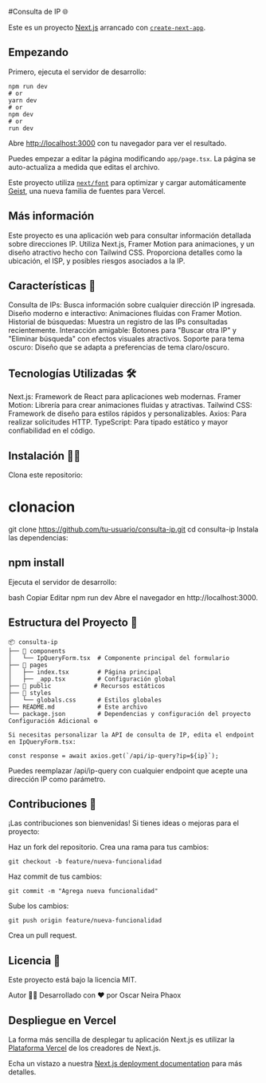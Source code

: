
#Consulta de IP 🌐

Este es un proyecto [Next.js](https://nextjs.org) arrancado con [`create-next-app`](https://nextjs.org/docs/app/api-reference/cli/create-next-app).

## Empezando

Primero, ejecuta el servidor de desarrollo:

```
npm run dev
# or
yarn dev
# or
npm dev
# or
run dev
```

Abre [http://localhost:3000](http://localhost:3000) con tu navegador para ver el resultado.

Puedes empezar a editar la página modificando `app/page.tsx`. La página se auto-actualiza a medida que editas el archivo.

Este proyecto utiliza [`next/font`](https://nextjs.org/docs/app/building-your-application/optimizing/fonts) para optimizar y cargar automáticamente [Geist](https://vercel.com/font), una nueva familia de fuentes para Vercel.

## Más información

Este proyecto es una aplicación web para consultar información detallada sobre direcciones IP. Utiliza Next.js, Framer Motion para animaciones, y un diseño atractivo hecho con Tailwind CSS. Proporciona detalles como la ubicación, el ISP, y posibles riesgos asociados a la IP.

## Características 🚀

Consulta de IPs: Busca información sobre cualquier dirección IP ingresada.
Diseño moderno e interactivo: Animaciones fluidas con Framer Motion.
Historial de búsquedas: Muestra un registro de las IPs consultadas recientemente.
Interacción amigable: Botones para "Buscar otra IP" y "Eliminar búsqueda" con efectos visuales atractivos.
Soporte para tema oscuro: Diseño que se adapta a preferencias de tema claro/oscuro.

## Tecnologías Utilizadas 🛠️

Next.js: Framework de React para aplicaciones web modernas.
Framer Motion: Librería para crear animaciones fluidas y atractivas.
Tailwind CSS: Framework de diseño para estilos rápidos y personalizables.
Axios: Para realizar solicitudes HTTP.
TypeScript: Para tipado estático y mayor confiabilidad en el código.

## Instalación 🧑‍💻
Clona este repositorio:

# clonacion 
git clone https://github.com/tu-usuario/consulta-ip.git
cd consulta-ip
Instala las dependencias:

## npm install
Ejecuta el servidor de desarrollo:

bash
Copiar
Editar
npm run dev
Abre el navegador en http://localhost:3000.

## Estructura del Proyecto 📂
```
📦 consulta-ip
├── 📁 components
│   └── IpQueryForm.tsx  # Componente principal del formulario
├── 📁 pages
│   ├── index.tsx        # Página principal
│   ├── _app.tsx         # Configuración global
├── 📁 public            # Recursos estáticos
├── 📁 styles
│   └── globals.css      # Estilos globales
├── README.md            # Este archivo
└── package.json         # Dependencias y configuración del proyecto
Configuración Adicional ⚙️

Si necesitas personalizar la API de consulta de IP, edita el endpoint en IpQueryForm.tsx:
```
```
const response = await axios.get(`/api/ip-query?ip=${ip}`);
```
Puedes reemplazar /api/ip-query con cualquier endpoint que acepte una dirección IP como parámetro.

## Contribuciones 🤝
¡Las contribuciones son bienvenidas! Si tienes ideas o mejoras para el proyecto:

Haz un fork del repositorio.
Crea una rama para tus cambios:
```
git checkout -b feature/nueva-funcionalidad
```
Haz commit de tus cambios:
```
git commit -m "Agrega nueva funcionalidad"
```
Sube los cambios:
```
git push origin feature/nueva-funcionalidad
```
Crea un pull request.

## Licencia 📜
Este proyecto está bajo la licencia MIT.

Autor 👨‍💻
Desarrollado con ❤️ por Oscar Neira Phaox

## Despliegue en Vercel

La forma más sencilla de desplegar tu aplicación Next.js es utilizar la [Plataforma Vercel](https://vercel.com/new?utm_medium=default-template&filter=next.js&utm_source=create-next-app&utm_campaign=create-next-app-readme) de los creadores de Next.js.

Echa un vistazo a nuestra [Next.js deployment documentation](https://nextjs.org/docs/app/building-your-application/deploying) para más detalles.

